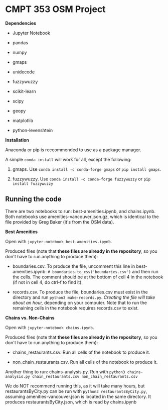   

# CMPT 353 OSM Project

  


  

**Dependencies**

- Jupyter Notebook

- pandas

- numpy

- gmaps

- unidecode

- fuzzywuzzy

- scikit-learn

- scipy

- geopy

- matplotlib

- python-levenshtein

**Installation**

Anaconda or pip is reccommended to use as a package manager.

  

A simple `conda install` will work for all, except the following:

1. gmaps. Use `conda install -c conda-forge gmaps` or `pip install gmaps`.

2. fuzzywuzzy. Use `conda install -c conda-forge fuzzywuzzy` or `pip install fuzzywuzzy`

  

## **Running the code**

There are two notebooks to run: best-amenities.ipynb, and chains.ipynb. Both notebooks use amenities-vancouver.json.gz, which is identical to the file provided by Greg Baker (it's from the OSM data).

  

**Best Amenities**

Open with `jupyter-notebook best-amenities.ipynb`.

  

Produced files (note that **these files are already in the repository**, so you don't have to run anything to produce them):

- boundaries.csv. To produce the file, uncomment this line in best-amenities.ipynb: `# boundaries.to_csv('boundaries.csv')` and then run the cells. The comment should be at the bottom of cell 4 in the notebook (if not in cell 4, do ctrl-f to find it).

- records.csv. To produce the file, boundaries.csv must exist in the directory and run `python3 make-records.py`. *Creating the file will take about an hour,* depending on your computer. Note that to run the remaining cells in the notebook requires records.csv to exist.

  

**Chains vs. Non-Chains**

Open with `jupyter-notebook chains.ipynb`.

  

Produced files (note that **these files are already in the repository**, so you don't have to run anything to produce them):

- chains_restaurants.csv. Run all cells of the notebook to produce it.

- non_chain_restaurants.csv. Run all cells of the notebook to produce it.

  

Another thing to run: chains-analysis.py. 
Run with `python3 chains-analysis.py chain_restaurants.csv non_chain_restaurants.csv`


We do NOT recommend running this, as it will take many hours, but restaurantsByCity.py can be run with `python3 restaurantsByCity.py`, assuming
amenities-vancouver.json is located in the same directory. It produces restaurantsByCity.json, which is read by chains.ipynb
